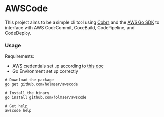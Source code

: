 # AWSCode

This project aims to be a simple cli tool using [Cobra](https://github.com/spf13/cobra) and the [AWS Go SDK](https://github.com/aws/aws-sdk-go) to interface with AWS CodeCommit, CodeBuild, CodePipeline, and CodeDeploy.  

### Usage 
Requirements:
- AWS credentials set up according to [this doc](https://docs.aws.amazon.com/cli/latest/userguide/cli-chap-getting-started.html)
- Go Environment set up correctly


```
# Download the package
go get github.com/holmser/awscode

# Install the binary
go install github.com/holmser/awscode

# Get help
awscode help
```
